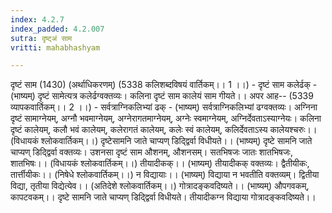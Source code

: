 ```yaml
---
index: 4.2.7
index_padded: 4.2.007
sutra: दृष्ट्अं साम
vritti: mahabhashyam

---
```

 दृष्टं साम (1430) (अर्थाधिकरणम्) (5338 कलिशब्दविषयं वार्तिकम्।। 1 ।।) - दृष्टं साम कलेर्ढक् - (भाष्यम्) दृष्टं सामेत्यत्र कलेर्ढग्वक्तव्यः। कलिना दृष्टं साम कालेयं साम गीयते।। अपर आह-- (5339 व्यापकवार्तिकम्।। 2 ।।) - सर्वत्राग्निकलिभ्यां ढक् - (भाष्यम्) सर्वत्राग्निकलिभ्यां ढग्वक्तव्यः। अग्निना दृष्टं सामाग्नेयम्, अग्नौ भवमाग्नेयम्, अग्नेरागतमाग्नेयम्, अग्नेः स्वमाग्नेयम्, अग्निर्देवताऽस्याग्नेयः। कलिना दृष्टं कालेयम्, कलौ भवं कालेयम्, कलेरागतं कालेयम्, कलेः स्वं कालेयम्, कलिर्देवताऽस्य कालेयश्चरुः।। (विधायकं श्लोकवार्तिकम्।।) दृष्टेसामनि जाते चाप्यण् डिदि्द्वर्वा विधीयते।। (भाष्यम्) दृष्टे सामनि जाते चाप्यण् डिदि्द्वर्वा वक्तव्यः। उशनसा दृष्टं साम औशनम्, औशनसम्। सतभिषजः जातः शातभिषजः, शातभिषः।। (विधायकं श्लोकवार्तिकम्।।) तीयादीकक्।। (भाष्यम्) तीयादीकक् वक्तव्यः। द्वैतीयीकः, तार्त्तीयीकः।। (निषेधे श्लोकवार्तिकम्।।) न विद्यायाः।। (भाष्यम्) विद्याया न भवतीति वक्तव्यम्। द्वितीया विद्या, तृतीया विद्येत्येव।। (अतिदेशे श्लोकवार्तिकम्।।) गोत्रादङ्कवदिष्यते।। (भाष्यम्) औपगवकम्, कापटवकम्।। दृष्टे सामनि जाते चाप्यण् डिदि्द्वर्वा विधीयते। तीयादीकग्न विद्याया गोत्रादङ्कवदिष्यते।। 